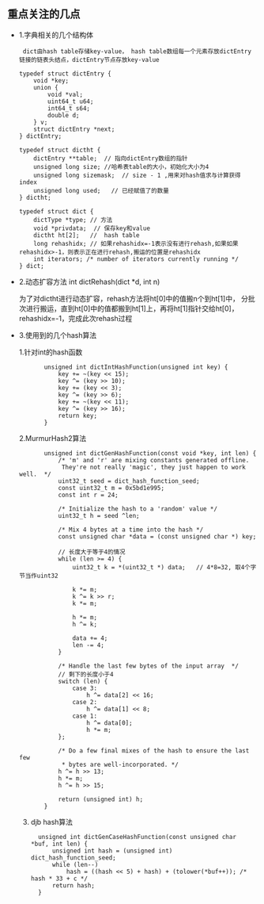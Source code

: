 ## 重点关注的几点
* 1.字典相关的几个结构体

       dict由hash table存储key-value， hash table数组每一个元素存放dictEntry链接的链表头结点，dictEntry节点存放key-value

      typedef struct dictEntry {
          void *key;
          union {
              void *val;
              uint64_t u64;
              int64_t s64;
              double d;
          } v;
          struct dictEntry *next;
      } dictEntry;

      typedef struct dictht {
          dictEntry **table;  // 指向dictEntry数组的指针
          unsigned long size; //哈希表table的大小，初始化大小为4
          unsigned long sizemask;  // size - 1 ,用来对hash值求与计算获得index
          unsigned long used;   // 已经赋值了的数量
      } dictht;

      typedef struct dict {
          dictType *type; // 方法
          void *privdata;  // 保存key和value
          dictht ht[2];   //  hash table
          long rehashidx; // 如果rehashidx=-1表示没有进行rehash,如果如果rehashidx>-1，则表示正在进行rehash,搬运的位置是rehashidx
          int iterators; /* number of iterators currently running */
      } dict;
      
 * 2.动态扩容方法 int dictRehash(dict *d, int n) 
 
   为了对dictht进行动态扩容，rehash方法将ht[0]中的值搬n个到ht[1]中，
   分批次进行搬运，直到ht[0]中的值都搬到ht[1]上，再将ht[1]指针交给ht[0]，rehashidx=-1，完成此次rehash过程
   
 * 3.使用到的几个hash算法
     

     1.针对int的hash函数
     
              unsigned int dictIntHashFunction(unsigned int key) {
                  key += ~(key << 15);
                  key ^= (key >> 10);
                  key += (key << 3);
                  key ^= (key >> 6);
                  key += ~(key << 11);
                  key ^= (key >> 16);
                  return key;
              }
       
     2.MurmurHash2算法
        
              unsigned int dictGenHashFunction(const void *key, int len) {
                  /* 'm' and 'r' are mixing constants generated offline.
                   They're not really 'magic', they just happen to work well.  */
                  uint32_t seed = dict_hash_function_seed;
                  const uint32_t m = 0x5bd1e995;
                  const int r = 24;

                  /* Initialize the hash to a 'random' value */
                  uint32_t h = seed ^len;

                  /* Mix 4 bytes at a time into the hash */
                  const unsigned char *data = (const unsigned char *) key;

                  // 长度大于等于4的情况
                  while (len >= 4) {
                      uint32_t k = *(uint32_t *) data;   // 4*8=32, 取4个字节当作uint32

                      k *= m;
                      k ^= k >> r;
                      k *= m;

                      h *= m;
                      h ^= k;

                      data += 4;
                      len -= 4;
                  }
     
                  /* Handle the last few bytes of the input array  */
                  // 剩下的长度小于4
                  switch (len) {
                      case 3:
                          h ^= data[2] << 16;
                      case 2:
                          h ^= data[1] << 8;
                      case 1:
                          h ^= data[0];
                          h *= m;
                  };

                  /* Do a few final mixes of the hash to ensure the last few
                   * bytes are well-incorporated. */
                  h ^= h >> 13;
                  h *= m;
                  h ^= h >> 15;

                  return (unsigned int) h;
              }
              
     3. djb hash算法
     
              unsigned int dictGenCaseHashFunction(const unsigned char *buf, int len) {
                  unsigned int hash = (unsigned int) dict_hash_function_seed;
                  while (len--)
                      hash = ((hash << 5) + hash) + (tolower(*buf++)); /* hash * 33 + c */
                  return hash;
              }
